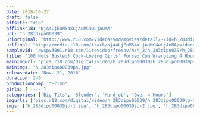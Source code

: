 ```yaml
---
date: 2018-10-27
draft: false
affsite: "r18"
afflinkr18: "NjA4LjEuMS4xLjAuMC4wLjAuMA"
url: "h_283dipo00039"
urloriginal: "http://www.r18.com/videos/vod/movies/detail/-/id=h_283dipo00039"
urlfinal: "http://media.r18.com/track/NjA4LjEuMS4xLjAuMC4wLjAuMA/videos/vod/movies/detail/-/id=h_283dipo00039"
samplevid: "awspv3001.r18.com/litevideo/freepv/h/h_2/h_283dipo039/h_283dipo039_dmb_w.mp4"
title: "100 Nuts Busted! Cock-Loving Girls' Forced Cum Wrangling 4 Hours vol. 2"
mainimgurl: "pics.r18.com/digital/video/h_283dipo00039/h_283dipo00039ps.jpg"
mainimgs: "h_283dipo00039ps.jpg"
releasedate: "Nov. 21, 2016"
duration: 240
productioncomp: "Primo"
girls: ['----']
categories: ['Big Tits', 'Slender', 'Handjob', 'Over 4 Hours']
imgurls: ['pics.r18.com/digital/video/h_283dipo00039/h_283dipo00039jp-1.jpg', 'pics.r18.com/digital/video/h_283dipo00039/h_283dipo00039jp-2.jpg', 'pics.r18.com/digital/video/h_283dipo00039/h_283dipo00039jp-3.jpg', 'pics.r18.com/digital/video/h_283dipo00039/h_283dipo00039jp-4.jpg', 'pics.r18.com/digital/video/h_283dipo00039/h_283dipo00039jp-5.jpg', 'pics.r18.com/digital/video/h_283dipo00039/h_283dipo00039jp-6.jpg', 'pics.r18.com/digital/video/h_283dipo00039/h_283dipo00039jp-7.jpg', 'pics.r18.com/digital/video/h_283dipo00039/h_283dipo00039jp-8.jpg', 'pics.r18.com/digital/video/h_283dipo00039/h_283dipo00039jp-9.jpg', 'pics.r18.com/digital/video/h_283dipo00039/h_283dipo00039jp-10.jpg', 'pics.r18.com/digital/video/h_283dipo00039/h_283dipo00039jp-11.jpg', 'pics.r18.com/digital/video/h_283dipo00039/h_283dipo00039jp-12.jpg', 'pics.r18.com/digital/video/h_283dipo00039/h_283dipo00039jp-13.jpg', 'pics.r18.com/digital/video/h_283dipo00039/h_283dipo00039jp-14.jpg', 'pics.r18.com/digital/video/h_283dipo00039/h_283dipo00039jp-15.jpg', 'pics.r18.com/digital/video/h_283dipo00039/h_283dipo00039jp-16.jpg', 'pics.r18.com/digital/video/h_283dipo00039/h_283dipo00039jp-17.jpg', 'pics.r18.com/digital/video/h_283dipo00039/h_283dipo00039jp-18.jpg', 'pics.r18.com/digital/video/h_283dipo00039/h_283dipo00039jp-19.jpg', 'pics.r18.com/digital/video/h_283dipo00039/h_283dipo00039jp-20.jpg']
imgs: ['h_283dipo00039jp-1.jpg', 'h_283dipo00039jp-2.jpg', 'h_283dipo00039jp-3.jpg', 'h_283dipo00039jp-4.jpg', 'h_283dipo00039jp-5.jpg', 'h_283dipo00039jp-6.jpg', 'h_283dipo00039jp-7.jpg', 'h_283dipo00039jp-8.jpg', 'h_283dipo00039jp-9.jpg', 'h_283dipo00039jp-10.jpg', 'h_283dipo00039jp-11.jpg', 'h_283dipo00039jp-12.jpg', 'h_283dipo00039jp-13.jpg', 'h_283dipo00039jp-14.jpg', 'h_283dipo00039jp-15.jpg', 'h_283dipo00039jp-16.jpg', 'h_283dipo00039jp-17.jpg', 'h_283dipo00039jp-18.jpg', 'h_283dipo00039jp-19.jpg', 'h_283dipo00039jp-20.jpg']
---
```

